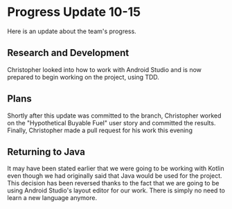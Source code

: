 # Progress Update 10-15
Here is an update about the team's progress.

## Research and Development
Christopher looked into how to work with Android Studio and is now prepared to begin working on the project, using TDD. 

## Plans
Shortly after this update was committed to the branch, Christopher worked on the "Hypothetical Buyable Fuel" user story and committed the results. Finally, Christopher made a pull request for his work this evening

## Returning to Java
It may have been stated earlier that we were going to be working with Kotlin even though we had originally said that Java would be used for the project. This decision has been reversed thanks to the fact that we are going to be using Android Studio's layout editor for our work. There is simply no need to learn a new language anymore.
